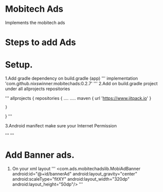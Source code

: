 # Mobitech Ads
Implements the mobitech ads

# Steps to add Ads

# Setup.
1.Add gradle dependency on build.gradle (app)
'''
  implementation 'com.github.nixswinner:mobitechads:0.2.7'
'''
2.Add on build.gradle project under all allprojects repositories

'''
allprojects {
    repositories {
        ....
       .....
        maven { url 'https://www.jitpack.io' }

    }
}
'''

3.Android manifect make sure your Internet Permission

'''
  <uses-permission android:name="android.permission.INTERNET" />
'''

# Add Banner ads.
1. On your xml layout 
'''
<com.ads.mobitechadslib.MobiAdBanner
        android:id="@+id/bannerAd"
        android:layout_gravity="center"
        android:scaleType="fitXY"
        android:layout_width="320dp"
        android:layout_height="50dp"/>
'''
